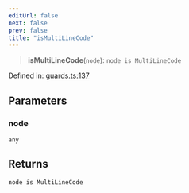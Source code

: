 ```yaml
---
editUrl: false
next: false
prev: false
title: "isMultiLineCode"
---
```


> **isMultiLineCode**(`node`): `node is MultiLineCode`

Defined in: [guards.ts:137](https://github.com/rcs-agents/rcs-lang/blob/44f56387ee45f73805b6a88a5582e17ead444456/packages/ast/src/guards.ts#L137)

## Parameters

### node

`any`

## Returns

`node is MultiLineCode`
